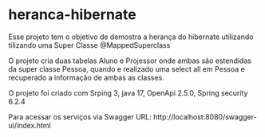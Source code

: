 # heranca-hibernate

Esse projeto tem o objetivo de demostra a herança do hibernate utilizando tilizando uma Super Classe @MappedSuperclass

O projeto cria duas tabelas Aluno e Projessor onde ambas são estendidas da super classe Pessoa, quando e realizado uma select all em Pessoa e recuperado a informação de ambas as classes.

O projeto foi criado com Srping 3, java 17, OpenApi 2.5.0, Spring security 6.2.4

Para acessar os serviços via Swagger
URL: http://localhost:8080/swagger-ui/index.html
